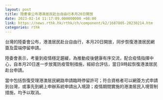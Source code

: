 ```yaml
---
layout: post
title: 陸委會公布港澳居民赴台自由行本月20日開放
date: 2023-02-14 11:17:09.000000000 +08:00
link: https://news.rthk.hk/rthk/ch/component/k2/1687805-20230214.htm
categories: rthk
---
```


台灣的陸委會公布，港澳居民赴台自由行，本月20日開放，同步恢復港澳居民網簽及雲端停留申請。

陸委會表示，考量到疫情穩定趨緩，為推動疫後健康有序交流，配合疫情指揮中心，自本月20日進一步放寬防疫管制措施，經綜合評估，當日9時起恢復港澳居民赴台申請。

當中包括恢復受理港澳居民網路申請臨時停留許可；符合資格者可以網簽方式申請到台灣，或事先到網上申辦系統申請出入境證；疫情期間實施的港澳居民入境管制措施，均予以取消。
